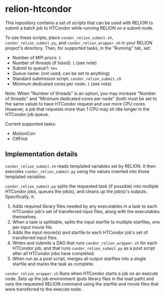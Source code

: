 # relion-htcondor

This repository contains a set of scripts
that can be used with RELION
to submit a batch job to HTCondor
while running RELION on a submit node.

To use these scripts, place
`condor_relion_submit.sh`,
`condor_relion_submit.py`, and
`condor_relion_wrapper.sh`
in your RELION project's directory.
Then, for supported tasks,
in the "Running" tab, set:
* Number of MPI procs: `1`
* Number of threads (if listed): `1` (see note)
* Submit to queue?: `Yes`
* Queue name: (not used, can be set to anything)
* Standard submission script: `condor_relion_submit.sh`
* Minimum dedicated cores per node: `1` (see note)

Note: When "Number of threads" is an option, you may increase "Number of threads" and "Minimum dedicated cores per node" (both must be set to the same value) to have HTCondor request and use more CPU cores. However, a job that requests more than 1 CPU may sit idle longer in the HTCondor job queue.

Current supported tasks:
* MotionCorr
* CtfFind

## Implementation details

`condor_relion_submit.sh`
reads templated variables set by RELION.
It then executes `condor_relion_submit.py`
using the values inserted into those templated variables.

`condor_relion_submit.py` splits the requested task (if possible) into multiple HTCondor jobs,
queues the job(s), and
cleans up the job(s)'s outputs.
Specifically, it:
1. Adds required library files needed by any executables in a task to each HTCondor job's set of transferred input files, along with the executables themselves.
2. When a task is splittable, splits the input starfile to multiple starfiles, one per input movie file.
3. Adds the input movie(s) and starfile to each HTCondor job's set of transferred input files.
4. Writes and submits a DAG that runs `condor_relion_wrapper.sh` for each HTCondor job, and that runs `condor_relion_submit.py` as a post script after all HTCondor jobs have completed.
5. When run as a post script, merges all output starfiles into a single starfile and marks the task as complete.

`condor_relion_wrapper.sh`
Runs when HTCondor starts a job on an execute node.
Sets up the job environment (puts library files in the load path) and
runs the requested RELION command using the starfile and movie files
that were transferred to the execute node.
